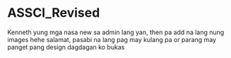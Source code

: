 # ASSCI_Revised

Kenneth yung mga nasa new sa admin lang yan, then pa add na lang nung images hehe salamat, pasabi na lang pag may kulang pa or parang may panget pang design dagdagan ko bukas
